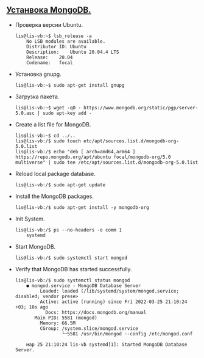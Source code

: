 ## [Устанвока MongoDB.](https://www.mongodb.com/docs/manual/tutorial/install-mongodb-on-ubuntu/)

- Проверка версии Ubuntu.
    ```
    lis@lis-vb:~$ lsb_release -a
        No LSB modules are available.
        Distributor ID:	Ubuntu
        Description:	Ubuntu 20.04.4 LTS
        Release:	20.04
        Codename:	focal
    ```
- Установка gnupg.
    ```
    lis@lis-vb:~$ sudo apt-get install gnupg
    ```
- Загрузка пакета.
    ```
    lis@lis-vb:~$ wget -qO - https://www.mongodb.org/static/pgp/server-5.0.asc | sudo apt-key add -
    ```
- Create a list file for MongoDB.
    ```
    lis@lis-vb:~$ cd ../..
    lis@lis-vb:/$ sudo touch etc/apt/sources.list.d/mongodb-org-5.0.list
    lis@lis-vb:/$ echo "deb [ arch=amd64,arm64 ] https://repo.mongodb.org/apt/ubuntu focal/mongodb-org/5.0 multiverse" | sudo tee /etc/apt/sources.list.d/mongodb-org-5.0.list
    ```
- Reload local package database.
    ```
    lis@lis-vb:/$ sudo apt-get update
    ```
- Install the MongoDB packages.
    ```
    lis@lis-vb:/$ sudo apt-get install -y mongodb-org
    ```
- Init System.
    ```
    lis@lis-vb:/$ ps --no-headers -o comm 1
        systemd
    ```
- Start MongoDB.
    ```
    lis@lis-vb:/$ sudo systemctl start mongod
    ```
- Verify that MongoDB has started successfully.
    ```
    lis@lis-vb:/$ sudo systemctl status mongod
        ● mongod.service - MongoDB Database Server
             Loaded: loaded (/lib/systemd/system/mongod.service; disabled; vendor prese>
             Active: active (running) since Fri 2022-03-25 21:10:24 +03; 10s ago
               Docs: https://docs.mongodb.org/manual
           Main PID: 5581 (mongod)
             Memory: 66.5M
             CGroup: /system.slice/mongod.service
                     └─5581 /usr/bin/mongod --config /etc/mongod.conf

        мар 25 21:10:24 lis-vb systemd[1]: Started MongoDB Database Server.
    ```